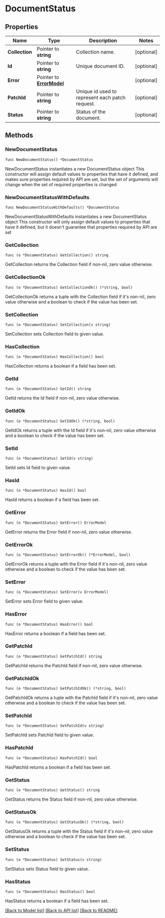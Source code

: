 # DocumentStatus

## Properties

Name | Type | Description | Notes
------------ | ------------- | ------------- | -------------
**Collection** | Pointer to **string** | Collection name. | [optional] 
**Id** | Pointer to **string** | Unique document ID. | [optional] 
**Error** | Pointer to [**ErrorModel**](ErrorModel.md) |  | [optional] 
**PatchId** | Pointer to **string** | Unique id used to represent each patch request. | [optional] 
**Status** | Pointer to **string** | Status of the document. | [optional] 

## Methods

### NewDocumentStatus

`func NewDocumentStatus() *DocumentStatus`

NewDocumentStatus instantiates a new DocumentStatus object
This constructor will assign default values to properties that have it defined,
and makes sure properties required by API are set, but the set of arguments
will change when the set of required properties is changed

### NewDocumentStatusWithDefaults

`func NewDocumentStatusWithDefaults() *DocumentStatus`

NewDocumentStatusWithDefaults instantiates a new DocumentStatus object
This constructor will only assign default values to properties that have it defined,
but it doesn't guarantee that properties required by API are set

### GetCollection

`func (o *DocumentStatus) GetCollection() string`

GetCollection returns the Collection field if non-nil, zero value otherwise.

### GetCollectionOk

`func (o *DocumentStatus) GetCollectionOk() (*string, bool)`

GetCollectionOk returns a tuple with the Collection field if it's non-nil, zero value otherwise
and a boolean to check if the value has been set.

### SetCollection

`func (o *DocumentStatus) SetCollection(v string)`

SetCollection sets Collection field to given value.

### HasCollection

`func (o *DocumentStatus) HasCollection() bool`

HasCollection returns a boolean if a field has been set.

### GetId

`func (o *DocumentStatus) GetId() string`

GetId returns the Id field if non-nil, zero value otherwise.

### GetIdOk

`func (o *DocumentStatus) GetIdOk() (*string, bool)`

GetIdOk returns a tuple with the Id field if it's non-nil, zero value otherwise
and a boolean to check if the value has been set.

### SetId

`func (o *DocumentStatus) SetId(v string)`

SetId sets Id field to given value.

### HasId

`func (o *DocumentStatus) HasId() bool`

HasId returns a boolean if a field has been set.

### GetError

`func (o *DocumentStatus) GetError() ErrorModel`

GetError returns the Error field if non-nil, zero value otherwise.

### GetErrorOk

`func (o *DocumentStatus) GetErrorOk() (*ErrorModel, bool)`

GetErrorOk returns a tuple with the Error field if it's non-nil, zero value otherwise
and a boolean to check if the value has been set.

### SetError

`func (o *DocumentStatus) SetError(v ErrorModel)`

SetError sets Error field to given value.

### HasError

`func (o *DocumentStatus) HasError() bool`

HasError returns a boolean if a field has been set.

### GetPatchId

`func (o *DocumentStatus) GetPatchId() string`

GetPatchId returns the PatchId field if non-nil, zero value otherwise.

### GetPatchIdOk

`func (o *DocumentStatus) GetPatchIdOk() (*string, bool)`

GetPatchIdOk returns a tuple with the PatchId field if it's non-nil, zero value otherwise
and a boolean to check if the value has been set.

### SetPatchId

`func (o *DocumentStatus) SetPatchId(v string)`

SetPatchId sets PatchId field to given value.

### HasPatchId

`func (o *DocumentStatus) HasPatchId() bool`

HasPatchId returns a boolean if a field has been set.

### GetStatus

`func (o *DocumentStatus) GetStatus() string`

GetStatus returns the Status field if non-nil, zero value otherwise.

### GetStatusOk

`func (o *DocumentStatus) GetStatusOk() (*string, bool)`

GetStatusOk returns a tuple with the Status field if it's non-nil, zero value otherwise
and a boolean to check if the value has been set.

### SetStatus

`func (o *DocumentStatus) SetStatus(v string)`

SetStatus sets Status field to given value.

### HasStatus

`func (o *DocumentStatus) HasStatus() bool`

HasStatus returns a boolean if a field has been set.


[[Back to Model list]](../README.md#documentation-for-models) [[Back to API list]](../README.md#documentation-for-api-endpoints) [[Back to README]](../README.md)


